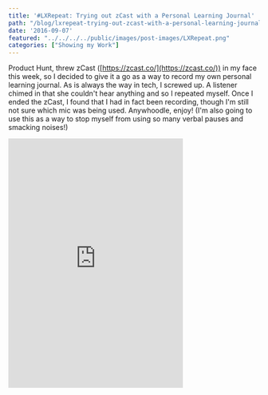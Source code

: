 ```yaml
---
title: '#LXRepeat: Trying out zCast with a Personal Learning Journal'
path: "/blog/lxrepeat-trying-out-zcast-with-a-personal-learning-journal"
date: '2016-09-07'
featured: "../../../../public/images/post-images/LXRepeat.png"
categories: ["Showing my Work"]
---
```


Product Hunt, threw zCast ([https://zcast.co/](https://zcast.co/)) in my face this week, so I decided to give it a go as a way to record my own personal learning journal. As is always the way in tech, I screwed up. A listener chimed in that she couldn't hear anything and so I repeated myself. Once I ended the zCast, I found that I had in fact been recording, though I'm still not sure which mic was being used. Anywhoodle, enjoy! (I'm also going to use this as a way to stop myself from using so many verbal pauses and smacking noises!)

<iframe style="width: 350; height: 500; border: none;" src="https://zcast.co/embedded/09By9Z1BZn" width="350" height="500" scrolling="auto"></iframe>
